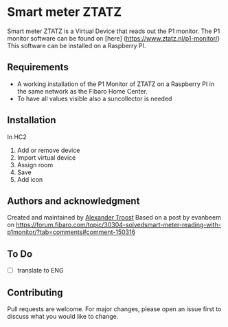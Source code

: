 # Smart meter ZTATZ

Smart meter ZTATZ is a Virtual Device that reads out the P1 monitor. The P1 monitor software can be found on [here] 
(https://www.ztatz.nl/p1-monitor/) This software can be installed on a Raspberry PI. 

## Requirements
- A working installation of the P1 Monitor of ZTATZ on a Raspberry PI in the same network as the Fibaro Home Center.
- To have all values visible also a suncollector is needed

## Installation
In HC2
1. Add or remove device
2. Import virtual device
3. Assign room
4. Save
5. Add icon

## Authors and acknowledgment
Created and maintained by [Alexander Troost](https://github.com/atroost)
Based on a post by evanbeem on https://forum.fibaro.com/topic/30304-solvedsmart-meter-reading-with-p1monitor/?tab=comments#comment-150316

## To Do
- [ ] translate to ENG

## Contributing
Pull requests are welcome. For major changes, please open an issue first to discuss what you would like to change.
